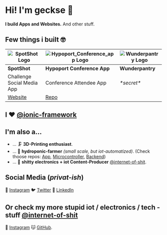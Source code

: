 # Hi! I'm geckse 👋

**I build Apps and Websites.** And other stuff.

## Few things i built 🤓
![SpotShot Logo](https://github.com/geckse/geckse/images/spotshot-app-icon.png) | ![Hypoport_Conference_app Logo](https://github.com/geckse/geckse/images/hypoport-conference-attendee-app-icon.png)  | ![Wunderpantry Logo](https://github.com/geckse/geckse/images/wunderpantry-app-icon.png)
------------ | ------------- | -------------
**SpotShot** | **Hypoport Conference App** | **Wunderpantry**
Challenge Social Media App | Conference Attendee App | *\*secret\**
[Website](https://spotshot.io) | [Repo](https://github.com/hypoport/hp-conference-app) | 

## I ❤️ [@ionic-framework](https://github.com/ionic-team/ionic-framework)

## I'm also a...
* ... 🗜️ **3D-Printing enthusiast**.
* ... 🌱 **hydroponic-farmer** *(small scale, but iot-automatized)*. (Check thoose repos: [App](https://github.com/geckse/hydroponic-iot-app), [Microcontroller](https://github.com/geckse/hydroponic-iot-esp-32-controller), [Backend](https://github.com/geckse/hydroponic-iot-backend))
* ... 💩 **shitty electronics + iot Content-Producer** [@internet-of-shit](https://github.com/internet-of-shit).

## Social Media (*privat-ish*)

🤳 [Instagram](https://www.instagram.com/geck.se/)
🐦 [Twitter](https://twitter.com/geckse)
👔 [LinkedIn](https://www.linkedin.com/in/geckse/)

## Or check my more stupid iot / electronics / tech - stuff [@internet-of-shit](https://github.com/internet-of-shit)

🤳 [Instagram](https://www.instagram.com/internetofsh.t/)
😽 [GitHub](https://github.com/internet-of-shit).
